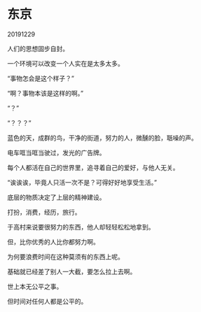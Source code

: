 # 东京

20191229



人们的思想固步自封。

一个环境可以改变一个人实在是太多太多。

“事物怎会是这个样子？”

“啊？事物本该是这样的啊。”

“？”

“？？？”



蓝色的天，成群的鸟，干净的街道，努力的人，微醺的脸，聒噪的声。

电车哐当哐当驶过，发光的广告牌。

每个人都活在自己的世界里，追寻着自己的爱好，与他人无关。

“诶诶诶，毕竟人只活一次不是？可得好好地享受生活。”



底层的物质决定了上层的精神建设。

打扮，消费，经历，旅行。

于高村来说要很努力的东西，他人却轻轻松松地拿到。



但，比你优秀的人比你都努力啊。

为何要浪费时间在这种莫须有的东西上呢。



基础就已经差了别人一大截，要怎么拉上去啊。



世上本无公平之事。

但时间对任何人都是公平的。



